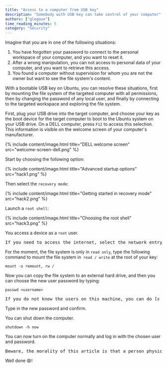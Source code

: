 ```yaml
---
title: "Access to a computer from USB key"
description: "Somebody with USB key can take control of your computer"
authors: ["glegoux"]
time_reading_minutes: 5
category: "Security"
---
```


Imagine that you are in one of the following situations:

1. You have forgotten your password to connect to the personal workspace of your computer, and you want to reset it.
2. After a wrong manipulation, you can not access to personal data of your computer, and you want to retrieve this access.
3. You found a computer without supervision for whom you are not the owner but want to see the file system's content.

With a bootable USB key on Ubuntu, you can resolve these situations, first by mounting the file system of the targeted computer with all permissions, then by changing the password of any local user, and finally by connecting to the targeted workspace and exploring the file system.

First, plug your USB drive into the target computer, and choose your key as the boot device for the target computer to boot to the Ubuntu system on your USB drive. On a DELL computer, press `F12` to access this selection. This information is visible on the welcome screen of your computer's manufacturer.

{% include content/image.html title="DELL welcome screen" src="welcome-screen-dell.png" %}

Start by choosing the following option: 

{% include content/image.html title="Advanced startup options" src="hack1.png" %}

Then select the `recovery mode`:

{% include content/image.html title="Getting started in recovery mode" src="hack2.png" %}

Launch a `root shell`:

{% include content/image.html title="Choosing the root shell" src="hack3.png" %}

You access a device as a `root` user.

<pre class="info">
If you need to access the internet, select the network entry before. To verify that you have access to the web you can <i>ping 8.8.8.8</i> on the Google DNS server, then make <i>nslookup  8.8.8.8</i> to check that the DNS resolution works. If that does not work, add this line <i>nameserver 8.8.8.8</i> to the file <i>/etc/resolv.conf</i> (this will be deleted when you restart the computer) and restart your service <i>network-manager</i> with <i>service network-manager restart</i>.
</pre>

For the moment, the file system is only in `read only`, type the following command to mount the file system in` read / write` at the root of your key:
 
~~~ terminal
mount -o remount, rw /
~~~

Now you can copy the file system to an external hard drive, and then you can choose the new user password by typing:

~~~ terminal
passwd <username>
~~~
 
<pre class="info">
If you do not know the users on this machine, you can do <i>ls /home</i>. Certainly, a user of this machine corresponds to a directory name in <i>/home/</i>, or even view the file <i>/etc/passwd</i>, or else you can create a user as you are <i>root</i>.
</pre>

Type in the new password and confirm.

You can shut down the computer.

~~~ terminal
shutdown -h now
~~~

You can now turn on the computer normally and log in with the chosen user and password.

<pre class="error">
Beware, the morality of this article is that a person physically accessing your computer does not need login/password to access your computer. If you want to protect yourself from this attack, you must <b>encrypt your hard drive</b>.
</pre>

Well done :smile:!
